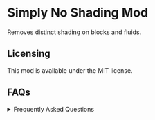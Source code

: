 # Simply No Shading Mod

Removes distinct shading on blocks and fluids.

## Licensing

This mod is available under the MIT license.

## FAQs

<details>
  <summary>Frequently Asked Questions</summary>
  
  ### Is this a performance mod?
  
  No, this mod is purely visual.
  
  ### Does this affect performance
  
  No. this mod just keeps the brightness on block sides uniform.
</details>
